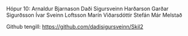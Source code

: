 Hópur 10:
Arnaldur Bjarnason
Daði Sigursveinn Harðarson
Garðar Sigurðsson
Ívar Sveinn Loftsson
Marín Viðarsdóttir
Stefán Már Melstað

Github tengill:
https://github.com/dadisigursveinn/Skil2

